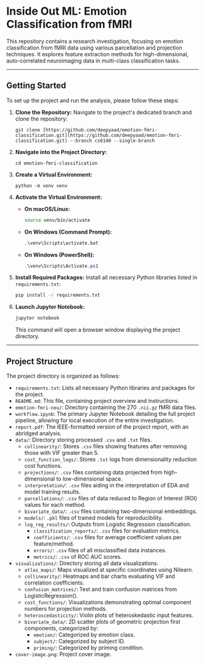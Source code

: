 # Inside Out ML: Emotion Classification from fMRI

This repository contains a research investigation, focusing on emotion classification from fMRI data using various parcellation and projection techniques. It explores feature extraction methods for high-dimensional, auto-correlated neuroimaging data in multi-class classification tasks.

---

## Getting Started

To set up the project and run the analysis, please follow these steps:

1.  **Clone the Repository:**
    Navigate to the project's dedicated branch and clone the repository:
    ```
    git clone [https://github.com/deepyaad/emotion-fmri-classification.git](https://github.com/deepyaad/emotion-fmri-classification.git) --branch cs6140 --single-branch
    ```

2.  **Navigate into the Project Directory:**
    ```
    cd emotion-fmri-classification
    ```

3.  **Create a Virtual Environment:**
    ```
    python -m venv venv
    ```

4.  **Activate the Virtual Environment:**
    * **On macOS/Linux:**
        ```bash
        source venv/bin/activate
        ```
    * **On Windows (Command Prompt):**
        ```cmd
        .\venv\Scripts\activate.bat
        ```
    * **On Windows (PowerShell):**
        ```powershell
        .\venv\Scripts\Activate.ps1
        ```

5.  **Install Required Packages:**
    Install all necessary Python libraries listed in `requirements.txt`:
    ```bash
    pip install -r requirements.txt
    ```

6.  **Launch Jupyter Notebook:**
    ```bash
    jupyter notebook
    ```
    This command will open a browser window displaying the project directory.

---

## Project Structure

The project directory is organized as follows:

* `requirements.txt`: Lists all necessary Python libraries and packages for the project.
* `README.md`: This file, containing project overview and instructions.
* `emotion-fmri-neu/`: Directory containing the 270 `.nii.gz` fMRI data files.
* `workflow.ipynb`: The primary Jupyter Notebook detailing the full project pipeline, allowing for local execution of the entire investigation.
* `report.pdf`: The IEEE-formatted version of the project report, with an abridged analysis.
* `data/`: Directory storing processed `.csv` and `.txt` files.
    * `collinearity/`: Stores `.csv` files showing features after removing those with VIF greater than 5.
    * `cost_function_logs/`: Stores `.txt` logs from dimensionality reduction cost functions.
    * `projections/`: `.csv` files containing data projected from high-dimensional to low-dimensional space.
    * `interpretation/`: `.csv` files aiding in the interpretation of EDA and model training results.
    * `parcellations/`: `.csv` files of data reduced to Region of Interest (ROI) values for each method.
    * `bivariate_data/`: `.csv` files containing two-dimensional embeddings.
    * `models/`: `.pkl` files of trained models for reproducibility.
    * `log_reg_results/`: Outputs from Logistic Regression classification.
        * `classification_reports/`: `.csv` files for evaluation metrics.
        * `coefficients/`: `.csv` files for average coefficient values per feature/method.
        * `errors/`: `.csv` files of all misclassified data instances.
        * `metrics/`: `.csv` of ROC AUC scores.
* `visualizations/`: Directory storing all data visualizations.
    * `atlas_maps/`: Maps visualized at specific coordinates using Nilearn.
    * `collinearity/`: Heatmaps and bar charts evaluating VIF and correlation coefficients.
    * `confusion_matrices/`: Test and train confusion matrices from LogisticRegression().
    * `cost_functions/`: Visualizations demonstrating optimal component numbers for projection methods.
    * `heteroscedasticity/`: Violin plots of heteroskedastic input features.
    * `bivariate_data/`: 2D scatter plots of geometric projection first components, categorized by:
        * `emotion/`: Categorized by emotion class.
        * `subject/`: Categorized by subject ID.
        * `priming/`: Categorized by priming condition.
* `cover-image.png`: Project cover image.
